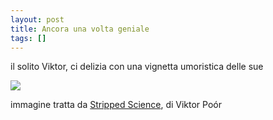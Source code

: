 ```yaml
---
layout: post
title: Ancora una volta geniale
tags: []
---
```


il solito Viktor, ci delizia con una vignetta umoristica delle sue

![](http://farm4.static.flickr.com/3643/3504073934_03f36668ec_o.png)

immagine tratta da [Stripped Science](http://network.nature.com/people/strippedscience/blog/2009/05/05/the-price-comic-strip), di Viktor Poór
